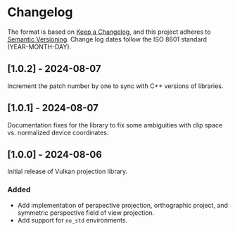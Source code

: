 # Changelog

The format is based on [Keep a Changelog](https://keepachangelog.com/en/1.0.0/),
and this project adheres to [Semantic Versioning](https://semver.org/spec/v2.0.0.html).
Change log dates follow the ISO 8601 standard (YEAR-MONTH-DAY).

## [1.0.2] - 2024-08-07
Increment the patch number by one to sync with C++ versions of libraries.

## [1.0.1] - 2024-08-07
Documentation fixes for the library to fix some ambiguities with 
clip space vs. normalized device coordinates.

## [1.0.0] - 2024-08-06
Initial release of Vulkan projection library.

### Added
- Add implementation of perspective projection, orthographic project, and symmetric
  perspective field of view projection.
- Add support for `no_std` environments.
